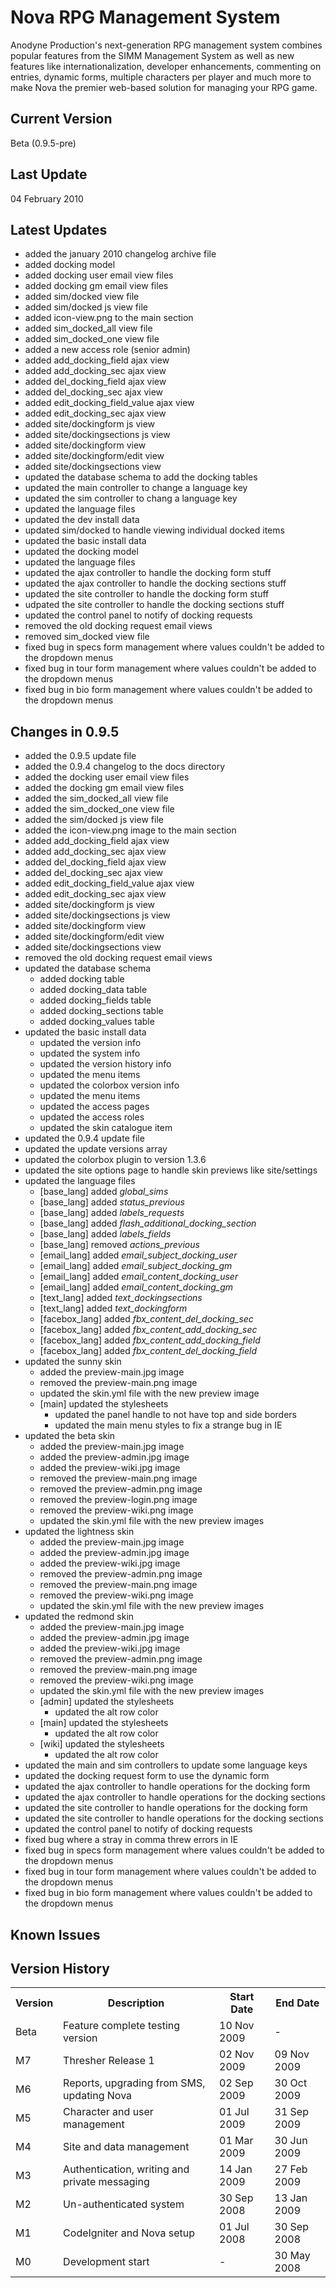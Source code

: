 Nova RPG Management System
==========================
Anodyne Production's next-generation RPG management system combines popular features from the SIMM Management System as well as new features like internationalization, developer enhancements, commenting on entries, dynamic forms, multiple characters per player and much more to make Nova the premier web-based solution for managing your RPG game.

Current Version
---------------
Beta (0.9.5-pre)

Last Update
-----------
04 February 2010

Latest Updates
--------------
* added the january 2010 changelog archive file
* added docking model
* added docking user email view files
* added docking gm email view files
* added sim/docked view file
* added sim/docked js view file
* added icon-view.png to the main section
* added sim_docked_all view file
* added sim_docked_one view file
* added a new access role (senior admin)
* added add_docking_field ajax view
* added add_docking_sec ajax view
* added del_docking_field ajax view
* added del_docking_sec ajax view
* added edit_docking_field_value ajax view
* added edit_docking_sec ajax view
* added site/dockingform js view
* added site/dockingsections js view
* added site/dockingform view
* added site/dockingform/edit view
* added site/dockingsections view
* updated the database schema to add the docking tables
* updated the main controller to change a language key
* updated the sim controller to chang a language key
* updated the language files
* updated the dev install data
* updated sim/docked to handle viewing individual docked items
* updated the basic install data
* updated the docking model
* updated the language files
* updated the ajax controller to handle the docking form stuff
* updated the ajax controller to handle the docking sections stuff
* updated the site controller to handle the docking form stuff
* udpated the site controller to handle the docking sections stuff
* updated the control panel to notify of docking requests
* removed the old docking request email views
* removed sim_docked view file
* fixed bug in specs form management where values couldn't be added to the dropdown menus
* fixed bug in tour form management where values couldn't be added to the dropdown menus
* fixed bug in bio form management where values couldn't be added to the dropdown menus

Changes in 0.9.5
----------------
* added the 0.9.5 update file
* added the 0.9.4 changelog to the docs directory
* added the docking user email view files
* added the docking gm email view files
* added the sim_docked_all view file
* added the sim_docked_one view file
* added the sim/docked js view file
* added the icon-view.png image to the main section
* added add_docking_field ajax view
* added add_docking_sec ajax view
* added del_docking_field ajax view
* added del_docking_sec ajax view
* added edit_docking_field_value ajax view
* added edit_docking_sec ajax view
* added site/dockingform js view
* added site/dockingsections js view
* added site/dockingform view
* added site/dockingform/edit view
* added site/dockingsections view
* removed the old docking request email views
* updated the database schema
    * added docking table
    * added docking_data table
    * added docking_fields table
    * added docking_sections table
    * added docking_values table
* updated the basic install data
    * updated the version info
    * updated the system info
    * updated the version history info
    * updated the menu items
    * updated the colorbox version info
    * updated the menu items
    * updated the access pages
    * updated the access roles
    * updated the skin catalogue item
* updated the 0.9.4 update file
* updated the update versions array
* updated the colorbox plugin to version 1.3.6
* updated the site options page to handle skin previews like site/settings
* updated the language files
    * [base\_lang] added _global\_sims_
    * [base\_lang] added _status\_previous_
    * [base\_lang] added _labels\_requests_
    * [base\_lang] added _flash\_additional\_docking\_section_
    * [base\_lang] added _labels\_fields_
    * [base\_lang] removed _actions\_previous_
    * [email\_lang] added _email\_subject\_docking\_user_
    * [email\_lang] added _email\_subject\_docking\_gm_
    * [email\_lang] added _email\_content\_docking\_user_
    * [email\_lang] added _email\_content\_docking\_gm_
    * [text\_lang] added _text\_dockingsections_
    * [text\_lang] added _text\_dockingform_
    * [facebox\_lang] added _fbx\_content\_del\_docking\_sec_
    * [facebox\_lang] added _fbx\_content\_add\_docking\_sec_
    * [facebox\_lang] added _fbx\_content\_add\_docking\_field_
    * [facebox\_lang] added _fbx\_content\_del\_docking\_field_
* updated the sunny skin
    * added the preview-main.jpg image
    * removed the preview-main.png image
    * updated the skin.yml file with the new preview image
    * [main] updated the stylesheets
         * updated the panel handle to not have top and side borders
         * updated the main menu styles to fix a strange bug in IE
* updated the beta skin
    * added the preview-main.jpg image
    * added the preview-admin.jpg image
    * added the preview-wiki.jpg image
    * removed the preview-main.png image
    * removed the preview-admin.png image
    * removed the preview-login.png image
    * removed the preview-wiki.png image
    * updated the skin.yml file with the new preview images
* updated the lightness skin
    * added the preview-main.jpg image
    * added the preview-admin.jpg image
	* added the preview-wiki.jpg image
	* removed the preview-admin.png image
    * removed the preview-main.png image
    * removed the preview-wiki.png image
    * updated the skin.yml file with the new preview images
* updated the redmond skin
    * added the preview-main.jpg image
    * added the preview-admin.jpg image
	* added the preview-wiki.jpg image
	* removed the preview-admin.png image
    * removed the preview-main.png image
    * removed the preview-wiki.png image
    * updated the skin.yml file with the new preview images
    * [admin] updated the stylesheets
        * updated the alt row color
	* [main] updated the stylesheets
        * updated the alt row color
	* [wiki] updated the stylesheets
        * updated the alt row color
* updated the main and sim controllers to update some language keys
* updated the docking request form to use the dynamic form
* updated the ajax controller to handle operations for the docking form
* updated the ajax controller to handle operations for the docking sections
* updated the site controller to handle operations for the docking form
* updated the site controller to handle operations for the docking sections
* updated the control panel to notify of docking requests
* fixed bug where a stray in comma threw errors in IE
* fixed bug in specs form management where values couldn't be added to the dropdown menus
* fixed bug in tour form management where values couldn't be added to the dropdown menus
* fixed bug in bio form management where values couldn't be added to the dropdown menus

Known Issues
------------


Version History
---------------
<table>
	<tr>
		<th>Version</th><th>Description</th><th>Start Date</th><th>End Date</th>
	</tr>
	<tr>
		<td>Beta</td><td>Feature complete testing version</td><td>10 Nov 2009</td><td>-</td>
	</tr>
	<tr>
		<td>M7</td><td>Thresher Release 1</td><td>02 Nov 2009</td><td>09 Nov 2009</td>
	</tr>
	<tr>
		<td>M6</td><td>Reports, upgrading from SMS, updating Nova</td><td>02 Sep 2009</td><td>30 Oct 2009</td>
	</tr>
	<tr>
		<td>M5</td><td>Character and user management</td><td>01 Jul 2009</td><td>31 Sep 2009</td>
	</tr>
	<tr>
		<td>M4</td><td>Site and data management</td><td>01 Mar 2009</td><td>30 Jun 2009</td>
	</tr>
	<tr>
		<td>M3</td><td>Authentication, writing and private messaging</td><td>14 Jan 2009</td><td>27 Feb 2009</td>
	</tr>
	<tr>
		<td>M2</td><td>Un-authenticated system</td><td>30 Sep 2008</td><td>13 Jan 2009</td>
	</tr>
	<tr>
		<td>M1</td><td>CodeIgniter and Nova setup</td><td>01 Jul 2008</td><td>30 Sep 2008</td>
	</tr>
	<tr>
		<td>M0</td><td>Development start</td><td>-</td><td>30 May 2008</td>
	</tr>
</table>